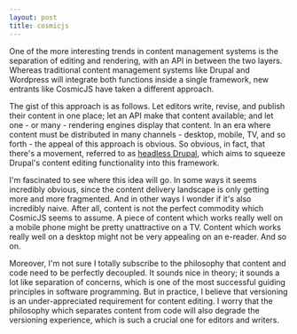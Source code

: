 ```yaml
---
layout: post
title: cosmicjs
---
```



One of the more interesting trends in content management systems is the separation of editing and rendering, with an API in between the two layers. Whereas traditional content management systems like Drupal and Wordpress will integrate both functions inside a single framework, new entrants like CosmicJS have taken a different approach.

The gist of this approach is as follows. Let editors write, revise, and publish their content in one place; let an API make that content available; and let one - or many - rendering engines display that content. In an era where content must be distributed in many channels - desktop, mobile, TV, and so forth - the appeal of this approach is obvious. So obvious, in fact, that there's a movement, referred to as [headless Drupal](https://groups.drupal.org/headless-drupal), which aims to squeeze Drupal's content editing functionality into this framework.

I'm fascinated to see where this idea will go. In some ways it seems incredibly obvious, since the content delivery landscape is only getting more and more fragmented. And in other ways I wonder if it's also incredibly naive. After all, content is not the perfect commodity which CosmicJS seems to assume. A piece of content which works really well on a mobile phone might be pretty unattractive on a TV. Content which works really well on a desktop might not be very appealing on an e-reader. And so on.

Moreover, I'm not sure I totally subscribe to the philosophy that content and code need to be perfectly decoupled. It sounds nice in theory; it sounds a lot like separation of concerns, which is one of the most successful guiding principles in software programming. But in practice, I believe that versioning is an under-appreciated requirement for content editing. I worry that the philosophy which separates content from code will also degrade the versioning experience, which is such a crucial one for editors and writers.